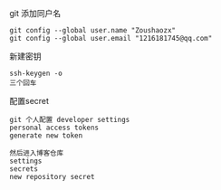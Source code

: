 git 添加同户名

```
git config --global user.name "Zoushaozx" 
git config --global user.email "1216181745@qq.com"
```



新建密钥

```
ssh-keygen -o
三个回车

```

配置secret

```
git 个人配置 developer settings
personal access tokens
generate new token 

然后进入博客仓库
settings
secrets
new repository secret

```

